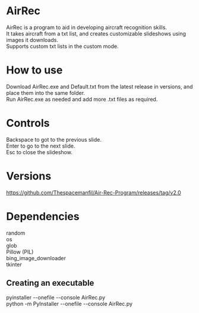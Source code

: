 ﻿# AirRec
AirRec is a program to aid in developing aircraft recognition skills.\
It takes aircraft from a txt list, and creates customizable slideshows using images it downloads.\
Supports custom txt lists in the custom mode.

# How to use
Download AirRec.exe and Default.txt from the latest release in versions, and place them into the same folder. \
Run AirRec.exe as needed and add more .txt files as required.

# Controls
Backspace to got to the previous slide. \
Enter to go to the next slide. \
Esc to close the slideshow.

# Versions
https://github.com/Thespacemanfil/Air-Rec-Program/releases/tag/v2.0

# Dependencies
random\
os\
glob\
Pillow (PIL)\
bing_image_downloader\
tkinter

## Creating an executable
pyinstaller --onefile --console AirRec.py\
python -m PyInstaller --onefile --console AirRec.py
